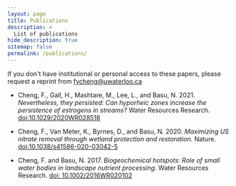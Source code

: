 ```yaml
---
layout: page
title: Publications
description: >
  List of publications
hide_description: true
sitemap: false
permalink: /publications/
---
```


If you don't have institutional or personal access to these papers, please request a reprint from fycheng@uwaterloo.ca


* Cheng, F., Gall, H., Mashtare, M., Lee, L., and Basu, N. 2021. *Nevertheless, they persisted: Can hyporheic zones increase the persistence of estrogens in streams?* Water Resources Research. [doi:10.1029/2020WR028518](https://doi.org/10.1029/2020WR028518)

* Cheng, F., Van Meter, K., Byrnes, D., and Basu, N. 2020. *Maximizing US nitrate removal through wetland protection and restoration.* Nature. [doi:10.1038/s41586-020-03042-5](https://doi.org/10.1038/s41586-020-03042-5)

* Cheng, F. and Basu, N. 2017. *Biogeochemical hotspots: Role of small water bodies in landscape nutrient processing.* Water Resources Research. [doi: 10.1002/2016WR020102](https://doi.org/10.1002/2016WR020102)
